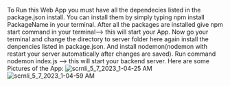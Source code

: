 To Run this Web App you must have all the dependecies listed in the package.json install.
You can install them by simply typing npm install PackageName in your terminal.
After all the packages are installed give npm start command in your terminal--> this will start your App.
Now go your terminal and change the directory to server folder here again install the denpencies listed in package.json.
And install nodemon(nodemon with restart your server automatically after changes are saved).
Run command nodemon index.js --> this will start your backend server.
Here are some Pictures of the App:
![scrnli_5_7_2023_1-04-25 AM](https://user-images.githubusercontent.com/69425545/236643398-52627df1-63d2-4b0e-a0ab-fb775997375c.png)
![scrnli_5_7_2023_1-04-59 AM](https://user-images.githubusercontent.com/69425545/236643420-b048a62a-d403-4091-b000-92d314c1460e.png)
